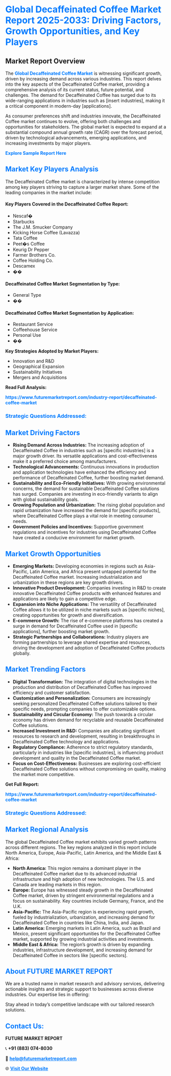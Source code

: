 <h1 style="color: #007BFF;">Global Decaffeinated Coffee Market Report 2025-2033: Driving Factors, Growth Opportunities, and Key Players</h1>

<section id="overview">
<h2>Market Report Overview</h2>
<p>The <a href="https://www.futuremarketreport.com/industry-report/decaffeinated-coffee-market" style="color: #007BFF; text-decoration: none;"><strong>Global Decaffeinated Coffee Market</strong></a> is witnessing significant growth, driven by increasing demand across various industries. This report delves into the key aspects of the Decaffeinated Coffee market, providing a comprehensive analysis of its current status, future potential, and challenges. The demand for Decaffeinated Coffee has surged due to its wide-ranging applications in industries such as [insert industries], making it a critical component in modern-day [applications].</p>
<p>As consumer preferences shift and industries innovate, the Decaffeinated Coffee market continues to evolve, offering both challenges and opportunities for stakeholders. The global market is expected to expand at a substantial compound annual growth rate (CAGR) over the forecast period, driven by technological advancements, emerging applications, and increasing investments by major players.</p>
</section>

<section id="overview">
<p><a href="https://www.futuremarketreport.com/request-sample/reportId=117158" style="color: #007BFF; text-decoration: none;"><strong>Explore Sample Report Here</strong></a></p>
</section>

<section id="key-players">
<h2 style="color: #007BFF;">Market Key Players Analysis</h2>
<p>The Decaffeinated Coffee market is characterized by intense competition among key players striving to capture a larger market share. Some of the leading companies in the market include:</p>
<h4>Key Players Covered in the Decaffeinated Coffee Report:</h4>
<ul><li>Nescaf�</li><li>Starbucks</li><li>The J.M. Smucker Company</li><li>Kicking Horse Coffee (Lavazza)</li><li>Tata Coffee</li><li>Peet�s Coffee</li><li>Keurig Dr Pepper</li><li>Farmer Brothers Co.</li><li>Coffee Holding Co.</li><li>Descamex</li><li>��</li></ul>
<h4>Decaffeinated Coffee Market Segmentation by Type:</h4>
<ul><li>General Type</li><li>��</li></ul>

<h4>Decaffeinated Coffee Market Segmentation by Application:</h4>
<ul><li>Restaurant Service</li><li>Coffeehouse Service</li><li>Personal Use</li><li>��</li></ul>
<p><strong>Key Strategies Adopted by Market Players:</strong></p>
<ul>
<li>Innovation and R&D</li>
<li>Geographical Expansion</li>
<li>Sustainability Initiatives</li>
<li>Mergers and Acquisitions</li>
</ul>
</section>

<section>
<p><strong>Read Full Analysis: </strong></p><a href="https://www.futuremarketreport.com/industry-report/decaffeinated-coffee-market" style="color: #007BFF; text-decoration: none;"><strong>https://www.futuremarketreport.com/industry-report/decaffeinated-coffee-market</strong></a>
<h3 style="color: #007BFF;">Strategic Questions Addressed:</h3>
</section>

<section id="driving-factors">
<h2 style="color: #007BFF;">Market Driving Factors</h2>
<ul>
<li><strong>Rising Demand Across Industries:</strong> The increasing adoption of Decaffeinated Coffee in industries such as [specific industries] is a major growth driver. Its versatile applications and cost-effectiveness make it a preferred choice among manufacturers.</li>
<li><strong>Technological Advancements:</strong> Continuous innovations in production and application technologies have enhanced the efficiency and performance of Decaffeinated Coffee, further boosting market demand.</li>
<li><strong>Sustainability and Eco-Friendly Initiatives:</strong> With growing environmental concerns, the demand for sustainable Decaffeinated Coffee solutions has surged. Companies are investing in eco-friendly variants to align with global sustainability goals.</li>
<li><strong>Growing Population and Urbanization:</strong> The rising global population and rapid urbanization have increased the demand for [specific products], where Decaffeinated Coffee plays a vital role in meeting consumer needs.</li>
<li><strong>Government Policies and Incentives:</strong> Supportive government regulations and incentives for industries using Decaffeinated Coffee have created a conducive environment for market growth.</li>
</ul>
</section>

<section id="growth-opportunities">
<h2 style="color: #007BFF;">Market Growth Opportunities</h2>
<ul>
<li><strong>Emerging Markets:</strong> Developing economies in regions such as Asia-Pacific, Latin America, and Africa present untapped potential for the Decaffeinated Coffee market. Increasing industrialization and urbanization in these regions are key growth drivers.</li>
<li><strong>Innovative Product Development:</strong> Companies investing in R&D to create innovative Decaffeinated Coffee products with enhanced features and applications are likely to gain a competitive edge.</li>
<li><strong>Expansion into Niche Applications:</strong> The versatility of Decaffeinated Coffee allows it to be utilized in niche markets such as [specific niches], creating opportunities for growth and diversification.</li>
<li><strong>E-commerce Growth:</strong> The rise of e-commerce platforms has created a surge in demand for Decaffeinated Coffee used in [specific applications], further boosting market growth.</li>
<li><strong>Strategic Partnerships and Collaborations:</strong> Industry players are forming partnerships to leverage shared expertise and resources, driving the development and adoption of Decaffeinated Coffee products globally.</li>
</ul>
</section>

<section id="trending-factors">
<h2 style="color: #007BFF;">Market Trending Factors</h2>
<ul>
<li><strong>Digital Transformation:</strong> The integration of digital technologies in the production and distribution of Decaffeinated Coffee has improved efficiency and customer satisfaction.</li>
<li><strong>Customization and Personalization:</strong> Consumers are increasingly seeking personalized Decaffeinated Coffee solutions tailored to their specific needs, prompting companies to offer customizable options.</li>
<li><strong>Sustainability and Circular Economy:</strong> The push towards a circular economy has driven demand for recyclable and reusable Decaffeinated Coffee solutions.</li>
<li><strong>Increased Investment in R&D:</strong> Companies are allocating significant resources to research and development, resulting in breakthroughs in Decaffeinated Coffee technology and applications.</li>
<li><strong>Regulatory Compliance:</strong> Adherence to strict regulatory standards, particularly in industries like [specific industries], is influencing product development and quality in the Decaffeinated Coffee market.</li>
<li><strong>Focus on Cost-Effectiveness:</strong> Businesses are exploring cost-efficient Decaffeinated Coffee solutions without compromising on quality, making the market more competitive.</li>
</ul>
</section>

<section>
<p><strong>Get Full Report: </strong></p><a href="https://www.futuremarketreport.com/industry-report/decaffeinated-coffee-market" style="color: #007BFF; text-decoration: none;"><strong>https://www.futuremarketreport.com/industry-report/decaffeinated-coffee-market</strong></a>
<h3 style="color: #007BFF;">Strategic Questions Addressed:</h3>
</section>


<section id="regional-analysis">
<h2 style="color: #007BFF;">Market Regional Analysis</h2>
<p>The global Decaffeinated Coffee market exhibits varied growth patterns across different regions. The key regions analyzed in this report include North America, Europe, Asia-Pacific, Latin America, and the Middle East & Africa:</p>
<ul>
<li><strong>North America:</strong> This region remains a dominant player in the Decaffeinated Coffee market due to its advanced industrial infrastructure and high adoption of new technologies. The U.S. and Canada are leading markets in this region.</li>
<li><strong>Europe:</strong> Europe has witnessed steady growth in the Decaffeinated Coffee market, driven by stringent environmental regulations and a focus on sustainability. Key countries include Germany, France, and the U.K.</li>
<li><strong>Asia-Pacific:</strong> The Asia-Pacific region is experiencing rapid growth, fueled by industrialization, urbanization, and increasing demand for Decaffeinated Coffee in countries like China, India, and Japan.</li>
<li><strong>Latin America:</strong> Emerging markets in Latin America, such as Brazil and Mexico, present significant opportunities for the Decaffeinated Coffee market, supported by growing industrial activities and investments.</li>
<li><strong>Middle East & Africa:</strong> The region’s growth is driven by expanding industries, infrastructure development, and increasing demand for Decaffeinated Coffee in sectors like [specific sectors].</li>
</ul>
</section>

<footer>
<h2 style="color: #007BFF;">About FUTURE MARKET REPORT</h2>
<p>We are a trusted name in market research and advisory services, delivering actionable insights and strategic support to businesses across diverse industries. Our expertise lies in offering:</p>

<p>Stay ahead in today’s competitive landscape with our tailored research solutions.</p>

<h2 style="color: #007BFF;">Contact Us:</h2>
<p><strong>FUTURE MARKET REPORT</strong></p>
<p>📞 <strong>+91 (883) 074-8030</strong></p>
<p>📧 <strong><a href="mailto:help@futuremarketreport.com" style="color: #007BFF;">help@futuremarketreport.com</a></strong></p>
<p>🌐 <strong><a href="https://www.futuremarketreport.com/" style="color: #007BFF;">Visit Our Website</a></strong></p>
</footer>
